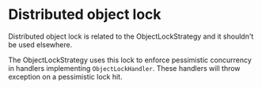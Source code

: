 ﻿# Distributed object lock

Distributed object lock is related to the ObjectLockStrategy and it shouldn't be used elsewhere.

The ObjectLockStrategy uses this lock to enforce pessimistic concurrency in handlers implementing `ObjectLockHandler`.
These handlers will throw exception on a pessimistic lock hit.